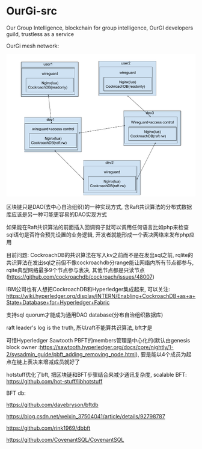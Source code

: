 # OurGi-src
Our Group Intelligence,
blockchain for group intelligence,
OurGI developers guild,
trustless as a service

OurGi mesh network:

![](./OurGi_mesh_network.png)

区块链只是DAO(去中心自治组织)的一种实现方式, 含Raft共识算法的分布式数据库应该是另一种可能更容易的DAO实现方式

如果能在Raft共识算法的前面插入回调钩子就可以调用任何语言比如php来检查sql语句是否符合预先设置的业务逻辑, 开发者就能形成一个表决网络来发布php应用

目前问题: CockroachDB的共识算法在写入kv之前而不是在发出sql之前, rqlite的共识算法在发出sql之前但不像cockroachdb分range能让网络内所有节点都参与, rqite典型网络最多9个节点参与表决, 其他节点都是只读节点(https://github.com/cockroachdb/cockroach/issues/48007)

IBM公司也有人想把CockroachDB和Hyperledger集成起来, 可以关注: https://wiki.hyperledger.org/display/INTERN/Enabling+CockroachDB+as+a+State+Database+for+Hyperledger+Fabric

支持sql quorum才能成为通用DAO database(分布自治组织数据库)

raft leader's log is the truth, 所以raft不能算共识算法, bft才是

可惜Hyperledger Sawtooth PBFT的members管理是中心化的(默认由genesis block owner :https://sawtooth.hyperledger.org/docs/core/nightly/1-2/sysadmin_guide/pbft_adding_removing_node.html), 要是能以4个成员为起点在链上表决来增减成员就好了

hotstuff优化了bft, 把区块链和BFT步骤结合来减少通讯复杂度, scalable BFT: https://github.com/hot-stuff/libhotstuff

BFT db:

https://github.com/davebryson/bftdb

https://blog.csdn.net/weixin_37504041/article/details/92798787


https://github.com/rink1969/dbbft

https://github.com/CovenantSQL/CovenantSQL
